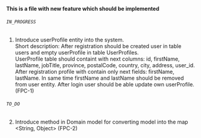 **This is a file with new feature which should be implemented**

###### `IN_PROGRESS`
1. Introduce userProfile entity into the system.\
Short description: After registration should be created user in table users and empty userProfile in table UserProfiles.\
UserProfile table should containt with next columns: id, firstName, lastName, jobTitle, province, postalCode, country, city, address, user_id. After registration profile with contain only next fields: firstName, lastName. In same time firstName and lastName should be removed from user entity.
After login user should be able update own userProfile. (FPC-1)

###### `TO_DO`
2. Introduce method in Domain model for converting model into the map <String, Object> (FPC-2)
